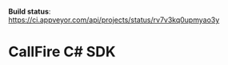 __Build status__: https://ci.appveyor.com/api/projects/status/rv7v3kq0upmyao3y

CallFire C# SDK
================
